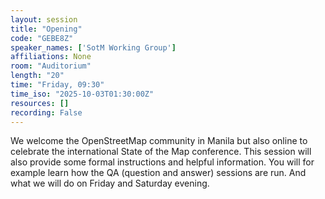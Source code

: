 ```yaml
---
layout: session
title: "Opening"
code: "GEBE8Z"
speaker_names: ['SotM Working Group']
affiliations: None
room: "Auditorium"
length: "20"
time: "Friday, 09:30"
time_iso: "2025-10-03T01:30:00Z"
resources: []
recording: False
---
```


We welcome the OpenStreetMap community in Manila but also online to celebrate the international State of the Map conference. This session will also provide some formal instructions and helpful information. You will for example learn how the QA (question and answer) sessions are run. And what we will do on Friday and Saturday evening.

